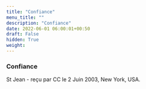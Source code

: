 ```yaml
---
title: "Confiance"
menu_title: ""
description: "Confiance"
date: 2022-06-01 06:00:01+00:50
draft: False
hidden: True
weight:
---
```

### Confiance

St Jean - reçu par CC le 2 Juin 2003, New York, USA.



